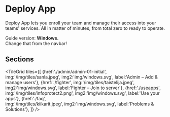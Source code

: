 # Deploy App

Deploy App lets you enroll your team and manage their access into your teams' services. All in matter of minutes, from total zero to ready to operate.

Guide version: **Windows.** <br/> Change that from the navbar!

## Sections

<TileGrid
  tiles={[
    {href:'./admin/admin-01-initial',  
     img:'/img/tiles/sanla.jpeg', 
     img2:'img/windows.svg', 
     label:'Admin – Add & manage users'},
    {href:'./fighter',
     img:'/img/tiles/taistelija.jpeg', 
     img2:'img/windows.svg',
     label:'Fighter – Join to server'},
    {href:'./useapps',
     img:'/img/tiles/infoprotect2.png', 
     img2:'img/windows.svg', 
     label:'Use your apps'},
    {href:'./faq',    
     img:'/img/tiles/kiikarit.jpeg',
     img2:'img/windows.svg', 
     label:'Problems & Solutions'},
  ]}
/>

